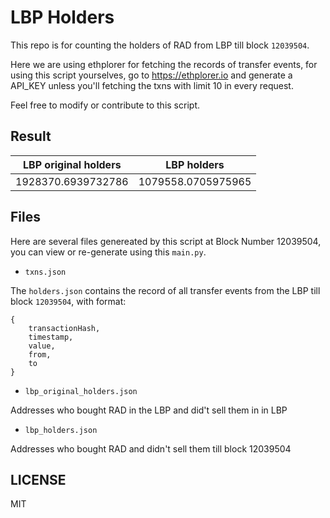 # LBP Holders

This repo is for counting the holders of RAD from LBP till block `12039504`.

Here we are using ethplorer for fetching the records of transfer
events, for using this script yourselves, go to https://ethplorer.io
and generate a API_KEY unless you'll fetching the txns with limit 10
in every request.

Feel free to modify or contribute to this script.


## Result

| LBP original holders | LBP holders        |
|----------------------|--------------------|
| 1928370.6939732786   | 1079558.0705975965 |


## Files

Here are several files genereated by this script at Block Number
12039504, you can view or re-generate using this `main.py`.


* `txns.json`

The `holders.json` contains the record of all transfer events
from the LBP till block `12039504`, with format:

```gql
{
    transactionHash,
    timestamp,
    value,
    from,
    to
}
```


* `lbp_original_holders.json`

Addresses who bought RAD in the LBP and did't sell them in in LBP


* `lbp_holders.json`

Addresses who bought RAD and didn't sell them till block 12039504


## LICENSE

MIT
